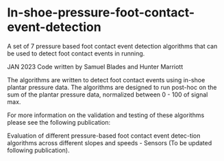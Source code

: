 # In-shoe-pressure-foot-contact-event-detection
A set of 7 pressure based foot contact event detection algorithms that can be used to detect foot contact events in running.

JAN 2023
Code written by Samuel Blades and Hunter Marriott

The algorithms are written to detect foot contact events using in-shoe plantar pressure data. The algorithms are designed to run post-hoc on the sum of the plantar pressure data, normalized between 0 - 100 of signal max. 

For more information on the validation and testing of these algorithms please see the following publication: 

Evaluation of different pressure-based foot contact event detec-tion algorithms across different slopes and speeds - Sensors (To be updated following publication). 
